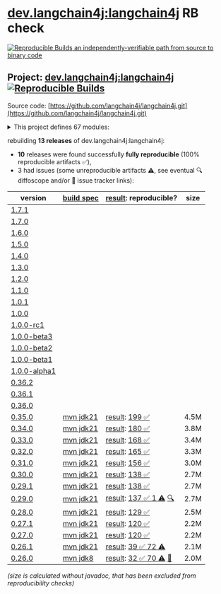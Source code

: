 [dev.langchain4j:langchain4j](https://central.sonatype.com/artifact/dev.langchain4j/langchain4j/versions) RB check
=======

[![Reproducible Builds](https://reproducible-builds.org/images/logos/rb.svg) an independently-verifiable path from source to binary code](https://reproducible-builds.org/)

## Project: [dev.langchain4j:langchain4j](https://central.sonatype.com/artifact/dev.langchain4j/langchain4j/versions) [![Reproducible Builds](https://img.shields.io/endpoint?url=https://raw.githubusercontent.com/jvm-repo-rebuild/reproducible-central/master/content/dev/langchain4j/badge.json)](https://github.com/jvm-repo-rebuild/reproducible-central/blob/master/content/dev/langchain4j/README.md)

Source code: [https://github.com/langchain4j/langchain4j.git](https://github.com/langchain4j/langchain4j.git)

<details><summary>This project defines 67 modules:</summary>

* [dev.langchain4j:langchain4j](https://central.sonatype.com/artifact/dev.langchain4j/langchain4j/overview)
* [dev.langchain4j:langchain4j-anthropic](https://central.sonatype.com/artifact/dev.langchain4j/langchain4j-anthropic/overview)
* [dev.langchain4j:langchain4j-azure-ai-search](https://central.sonatype.com/artifact/dev.langchain4j/langchain4j-azure-ai-search/overview)
* [dev.langchain4j:langchain4j-azure-cosmos-mongo-vcore](https://central.sonatype.com/artifact/dev.langchain4j/langchain4j-azure-cosmos-mongo-vcore/overview)
* [dev.langchain4j:langchain4j-azure-cosmos-nosql](https://central.sonatype.com/artifact/dev.langchain4j/langchain4j-azure-cosmos-nosql/overview)
* [dev.langchain4j:langchain4j-azure-open-ai](https://central.sonatype.com/artifact/dev.langchain4j/langchain4j-azure-open-ai/overview)
* [dev.langchain4j:langchain4j-bedrock](https://central.sonatype.com/artifact/dev.langchain4j/langchain4j-bedrock/overview)
* [dev.langchain4j:langchain4j-bom](https://central.sonatype.com/artifact/dev.langchain4j/langchain4j-bom/overview)
* [dev.langchain4j:langchain4j-cassandra](https://central.sonatype.com/artifact/dev.langchain4j/langchain4j-cassandra/overview)
* [dev.langchain4j:langchain4j-chatglm](https://central.sonatype.com/artifact/dev.langchain4j/langchain4j-chatglm/overview)
* [dev.langchain4j:langchain4j-chroma](https://central.sonatype.com/artifact/dev.langchain4j/langchain4j-chroma/overview)
* [dev.langchain4j:langchain4j-code-execution-engine-graalvm-polyglot](https://central.sonatype.com/artifact/dev.langchain4j/langchain4j-code-execution-engine-graalvm-polyglot/overview)
* [dev.langchain4j:langchain4j-code-execution-engine-judge0](https://central.sonatype.com/artifact/dev.langchain4j/langchain4j-code-execution-engine-judge0/overview)
* [dev.langchain4j:langchain4j-cohere](https://central.sonatype.com/artifact/dev.langchain4j/langchain4j-cohere/overview)
* [dev.langchain4j:langchain4j-core](https://central.sonatype.com/artifact/dev.langchain4j/langchain4j-core/overview)
* [dev.langchain4j:langchain4j-couchbase](https://central.sonatype.com/artifact/dev.langchain4j/langchain4j-couchbase/overview)
* [dev.langchain4j:langchain4j-dashscope](https://central.sonatype.com/artifact/dev.langchain4j/langchain4j-dashscope/overview)
* [dev.langchain4j:langchain4j-document-loader-amazon-s3](https://central.sonatype.com/artifact/dev.langchain4j/langchain4j-document-loader-amazon-s3/overview)
* [dev.langchain4j:langchain4j-document-loader-azure-storage-blob](https://central.sonatype.com/artifact/dev.langchain4j/langchain4j-document-loader-azure-storage-blob/overview)
* [dev.langchain4j:langchain4j-document-loader-github](https://central.sonatype.com/artifact/dev.langchain4j/langchain4j-document-loader-github/overview)
* [dev.langchain4j:langchain4j-document-loader-google-cloud-storage](https://central.sonatype.com/artifact/dev.langchain4j/langchain4j-document-loader-google-cloud-storage/overview)
* [dev.langchain4j:langchain4j-document-loader-selenium](https://central.sonatype.com/artifact/dev.langchain4j/langchain4j-document-loader-selenium/overview)
* [dev.langchain4j:langchain4j-document-loader-tencent-cos](https://central.sonatype.com/artifact/dev.langchain4j/langchain4j-document-loader-tencent-cos/overview)
* [dev.langchain4j:langchain4j-document-parser-apache-pdfbox](https://central.sonatype.com/artifact/dev.langchain4j/langchain4j-document-parser-apache-pdfbox/overview)
* [dev.langchain4j:langchain4j-document-parser-apache-poi](https://central.sonatype.com/artifact/dev.langchain4j/langchain4j-document-parser-apache-poi/overview)
* [dev.langchain4j:langchain4j-document-parser-apache-tika](https://central.sonatype.com/artifact/dev.langchain4j/langchain4j-document-parser-apache-tika/overview)
* [dev.langchain4j:langchain4j-document-transformer-jsoup](https://central.sonatype.com/artifact/dev.langchain4j/langchain4j-document-transformer-jsoup/overview)
* [dev.langchain4j:langchain4j-easy-rag](https://central.sonatype.com/artifact/dev.langchain4j/langchain4j-easy-rag/overview)
* [dev.langchain4j:langchain4j-elasticsearch](https://central.sonatype.com/artifact/dev.langchain4j/langchain4j-elasticsearch/overview)
* [dev.langchain4j:langchain4j-embedding-store-filter-parser-sql](https://central.sonatype.com/artifact/dev.langchain4j/langchain4j-embedding-store-filter-parser-sql/overview)
* [dev.langchain4j:langchain4j-experimental-sql](https://central.sonatype.com/artifact/dev.langchain4j/langchain4j-experimental-sql/overview)
* [dev.langchain4j:langchain4j-github-models](https://central.sonatype.com/artifact/dev.langchain4j/langchain4j-github-models/overview)
* [dev.langchain4j:langchain4j-google-ai-gemini](https://central.sonatype.com/artifact/dev.langchain4j/langchain4j-google-ai-gemini/overview)
* [dev.langchain4j:langchain4j-hugging-face](https://central.sonatype.com/artifact/dev.langchain4j/langchain4j-hugging-face/overview)
* [dev.langchain4j:langchain4j-infinispan](https://central.sonatype.com/artifact/dev.langchain4j/langchain4j-infinispan/overview)
* [dev.langchain4j:langchain4j-jina](https://central.sonatype.com/artifact/dev.langchain4j/langchain4j-jina/overview)
* [dev.langchain4j:langchain4j-jlama](https://central.sonatype.com/artifact/dev.langchain4j/langchain4j-jlama/overview)
* [dev.langchain4j:langchain4j-local-ai](https://central.sonatype.com/artifact/dev.langchain4j/langchain4j-local-ai/overview)
* [dev.langchain4j:langchain4j-milvus](https://central.sonatype.com/artifact/dev.langchain4j/langchain4j-milvus/overview)
* [dev.langchain4j:langchain4j-mistral-ai](https://central.sonatype.com/artifact/dev.langchain4j/langchain4j-mistral-ai/overview)
* [dev.langchain4j:langchain4j-mongodb-atlas](https://central.sonatype.com/artifact/dev.langchain4j/langchain4j-mongodb-atlas/overview)
* [dev.langchain4j:langchain4j-neo4j](https://central.sonatype.com/artifact/dev.langchain4j/langchain4j-neo4j/overview)
* [dev.langchain4j:langchain4j-nomic](https://central.sonatype.com/artifact/dev.langchain4j/langchain4j-nomic/overview)
* [dev.langchain4j:langchain4j-ollama](https://central.sonatype.com/artifact/dev.langchain4j/langchain4j-ollama/overview)
* [dev.langchain4j:langchain4j-onnx-scoring](https://central.sonatype.com/artifact/dev.langchain4j/langchain4j-onnx-scoring/overview)
* [dev.langchain4j:langchain4j-open-ai](https://central.sonatype.com/artifact/dev.langchain4j/langchain4j-open-ai/overview)
* [dev.langchain4j:langchain4j-opensearch](https://central.sonatype.com/artifact/dev.langchain4j/langchain4j-opensearch/overview)
* [dev.langchain4j:langchain4j-oracle](https://central.sonatype.com/artifact/dev.langchain4j/langchain4j-oracle/overview)
* [dev.langchain4j:langchain4j-ovh-ai](https://central.sonatype.com/artifact/dev.langchain4j/langchain4j-ovh-ai/overview)
* [dev.langchain4j:langchain4j-parent](https://central.sonatype.com/artifact/dev.langchain4j/langchain4j-parent/overview)
* [dev.langchain4j:langchain4j-pgvector](https://central.sonatype.com/artifact/dev.langchain4j/langchain4j-pgvector/overview)
* [dev.langchain4j:langchain4j-pinecone](https://central.sonatype.com/artifact/dev.langchain4j/langchain4j-pinecone/overview)
* [dev.langchain4j:langchain4j-qdrant](https://central.sonatype.com/artifact/dev.langchain4j/langchain4j-qdrant/overview)
* [dev.langchain4j:langchain4j-qianfan](https://central.sonatype.com/artifact/dev.langchain4j/langchain4j-qianfan/overview)
* [dev.langchain4j:langchain4j-redis](https://central.sonatype.com/artifact/dev.langchain4j/langchain4j-redis/overview)
* [dev.langchain4j:langchain4j-tablestore](https://central.sonatype.com/artifact/dev.langchain4j/langchain4j-tablestore/overview)
* [dev.langchain4j:langchain4j-vearch](https://central.sonatype.com/artifact/dev.langchain4j/langchain4j-vearch/overview)
* [dev.langchain4j:langchain4j-vertex-ai](https://central.sonatype.com/artifact/dev.langchain4j/langchain4j-vertex-ai/overview)
* [dev.langchain4j:langchain4j-vertex-ai-gemini](https://central.sonatype.com/artifact/dev.langchain4j/langchain4j-vertex-ai-gemini/overview)
* [dev.langchain4j:langchain4j-vespa](https://central.sonatype.com/artifact/dev.langchain4j/langchain4j-vespa/overview)
* [dev.langchain4j:langchain4j-voyage-ai](https://central.sonatype.com/artifact/dev.langchain4j/langchain4j-voyage-ai/overview)
* [dev.langchain4j:langchain4j-weaviate](https://central.sonatype.com/artifact/dev.langchain4j/langchain4j-weaviate/overview)
* [dev.langchain4j:langchain4j-web-search-engine-google-custom](https://central.sonatype.com/artifact/dev.langchain4j/langchain4j-web-search-engine-google-custom/overview)
* [dev.langchain4j:langchain4j-web-search-engine-searchapi](https://central.sonatype.com/artifact/dev.langchain4j/langchain4j-web-search-engine-searchapi/overview)
* [dev.langchain4j:langchain4j-web-search-engine-tavily](https://central.sonatype.com/artifact/dev.langchain4j/langchain4j-web-search-engine-tavily/overview)
* [dev.langchain4j:langchain4j-workers-ai](https://central.sonatype.com/artifact/dev.langchain4j/langchain4j-workers-ai/overview)
* [dev.langchain4j:langchain4j-zhipu-ai](https://central.sonatype.com/artifact/dev.langchain4j/langchain4j-zhipu-ai/overview)
</details>

rebuilding **13 releases** of dev.langchain4j:langchain4j:
- **10** releases were found successfully **fully reproducible** (100% reproducible artifacts :white_check_mark:),
- 3 had issues (some unreproducible artifacts :warning:, see eventual :mag: diffoscope and/or :memo: issue tracker links):

| version | [build spec](/BUILDSPEC.md) | [result](https://reproducible-builds.org/docs/jvm/): reproducible? | size |
| -- | --------- | ------ | -- |
| [1.7.1](https://central.sonatype.com/artifact/dev.langchain4j/langchain4j/1.7.1/pom) | | | |
| [1.7.0](https://central.sonatype.com/artifact/dev.langchain4j/langchain4j/1.7.0/pom) | | | |
| [1.6.0](https://central.sonatype.com/artifact/dev.langchain4j/langchain4j/1.6.0/pom) | | | |
| [1.5.0](https://central.sonatype.com/artifact/dev.langchain4j/langchain4j/1.5.0/pom) | | | |
| [1.4.0](https://central.sonatype.com/artifact/dev.langchain4j/langchain4j/1.4.0/pom) | | | |
| [1.3.0](https://central.sonatype.com/artifact/dev.langchain4j/langchain4j/1.3.0/pom) | | | |
| [1.2.0](https://central.sonatype.com/artifact/dev.langchain4j/langchain4j/1.2.0/pom) | | | |
| [1.1.0](https://central.sonatype.com/artifact/dev.langchain4j/langchain4j/1.1.0/pom) | | | |
| [1.0.1](https://central.sonatype.com/artifact/dev.langchain4j/langchain4j/1.0.1/pom) | | | |
| [1.0.0](https://central.sonatype.com/artifact/dev.langchain4j/langchain4j/1.0.0/pom) | | | |
| [1.0.0-rc1](https://central.sonatype.com/artifact/dev.langchain4j/langchain4j/1.0.0-rc1/pom) | | | |
| [1.0.0-beta3](https://central.sonatype.com/artifact/dev.langchain4j/langchain4j/1.0.0-beta3/pom) | | | |
| [1.0.0-beta2](https://central.sonatype.com/artifact/dev.langchain4j/langchain4j/1.0.0-beta2/pom) | | | |
| [1.0.0-beta1](https://central.sonatype.com/artifact/dev.langchain4j/langchain4j/1.0.0-beta1/pom) | | | |
| [1.0.0-alpha1](https://central.sonatype.com/artifact/dev.langchain4j/langchain4j/1.0.0-alpha1/pom) | | | |
| [0.36.2](https://central.sonatype.com/artifact/dev.langchain4j/langchain4j/0.36.2/pom) | | | |
| [0.36.1](https://central.sonatype.com/artifact/dev.langchain4j/langchain4j/0.36.1/pom) | | | |
| [0.36.0](https://central.sonatype.com/artifact/dev.langchain4j/langchain4j/0.36.0/pom) | | | |
| [0.35.0](https://central.sonatype.com/artifact/dev.langchain4j/langchain4j/0.35.0/pom) | [mvn jdk21](langchain4j-0.35.0.buildspec) | [result](langchain4j-aggregator-0.35.0.buildinfo): [199 :white_check_mark: ](langchain4j-aggregator-0.35.0.buildcompare) | 4.5M |
| [0.34.0](https://central.sonatype.com/artifact/dev.langchain4j/langchain4j/0.34.0/pom) | [mvn jdk21](langchain4j-0.34.0.buildspec) | [result](langchain4j-aggregator-0.34.0.buildinfo): [180 :white_check_mark: ](langchain4j-aggregator-0.34.0.buildcompare) | 3.8M |
| [0.33.0](https://central.sonatype.com/artifact/dev.langchain4j/langchain4j/0.33.0/pom) | [mvn jdk21](langchain4j-0.33.0.buildspec) | [result](langchain4j-aggregator-0.33.0.buildinfo): [168 :white_check_mark: ](langchain4j-aggregator-0.33.0.buildcompare) | 3.4M |
| [0.32.0](https://central.sonatype.com/artifact/dev.langchain4j/langchain4j/0.32.0/pom) | [mvn jdk21](langchain4j-0.32.0.buildspec) | [result](langchain4j-aggregator-0.32.0.buildinfo): [165 :white_check_mark: ](langchain4j-aggregator-0.32.0.buildcompare) | 3.3M |
| [0.31.0](https://central.sonatype.com/artifact/dev.langchain4j/langchain4j/0.31.0/pom) | [mvn jdk21](langchain4j-0.31.0.buildspec) | [result](langchain4j-aggregator-0.31.0.buildinfo): [156 :white_check_mark: ](langchain4j-aggregator-0.31.0.buildcompare) | 3.0M |
| [0.30.0](https://central.sonatype.com/artifact/dev.langchain4j/langchain4j/0.30.0/pom) | [mvn jdk21](langchain4j-0.30.0.buildspec) | [result](langchain4j-aggregator-0.30.0.buildinfo): [138 :white_check_mark: ](langchain4j-aggregator-0.30.0.buildcompare) | 2.7M |
| [0.29.1](https://central.sonatype.com/artifact/dev.langchain4j/langchain4j/0.29.1/pom) | [mvn jdk21](langchain4j-0.29.1.buildspec) | [result](langchain4j-aggregator-0.29.1.buildinfo): [138 :white_check_mark: ](langchain4j-aggregator-0.29.1.buildcompare) | 2.7M |
| [0.29.0](https://central.sonatype.com/artifact/dev.langchain4j/langchain4j/0.29.0/pom) | [mvn jdk21](langchain4j-0.29.0.buildspec) | [result](langchain4j-aggregator-0.29.0.buildinfo): [137 :white_check_mark:  1 :warning:](langchain4j-aggregator-0.29.0.buildcompare) [:mag:](langchain4j-aggregator-0.29.0.diffoscope) | 2.7M |
| [0.28.0](https://central.sonatype.com/artifact/dev.langchain4j/langchain4j/0.28.0/pom) | [mvn jdk21](langchain4j-0.28.0.buildspec) | [result](langchain4j-aggregator-0.28.0.buildinfo): [129 :white_check_mark: ](langchain4j-aggregator-0.28.0.buildcompare) | 2.5M |
| [0.27.1](https://central.sonatype.com/artifact/dev.langchain4j/langchain4j/0.27.1/pom) | [mvn jdk21](langchain4j-0.27.1.buildspec) | [result](langchain4j-aggregator-0.27.1.buildinfo): [120 :white_check_mark: ](langchain4j-aggregator-0.27.1.buildcompare) | 2.2M |
| [0.27.0](https://central.sonatype.com/artifact/dev.langchain4j/langchain4j/0.27.0/pom) | [mvn jdk21](langchain4j-0.27.0.buildspec) | [result](langchain4j-aggregator-0.27.0.buildinfo): [120 :white_check_mark: ](langchain4j-aggregator-0.27.0.buildcompare) | 2.2M |
| [0.26.1](https://central.sonatype.com/artifact/dev.langchain4j/langchain4j/0.26.1/pom) | [mvn jdk21](langchain4j-0.26.1.buildspec) | [result](langchain4j-aggregator-0.26.1.buildinfo): [39 :white_check_mark:  72 :warning:](langchain4j-aggregator-0.26.1.buildcompare) | 2.1M |
| [0.26.0](https://central.sonatype.com/artifact/dev.langchain4j/langchain4j/0.26.0/pom) | [mvn jdk8](langchain4j-0.26.0.buildspec) | [result](langchain4j-aggregator-0.26.0.buildinfo): [32 :white_check_mark:  70 :warning:](langchain4j-aggregator-0.26.0.buildcompare) [:memo:](https://github.com/langchain4j/langchain4j/pull/569) | 2.0M |

<i>(size is calculated without javadoc, that has been excluded from reproducibility checks)</i>
